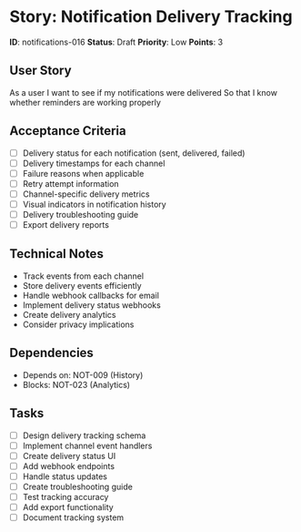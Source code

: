 # Story: Notification Delivery Tracking

**ID**: notifications-016
**Status**: Draft
**Priority**: Low
**Points**: 3

## User Story
As a user
I want to see if my notifications were delivered
So that I know whether reminders are working properly

## Acceptance Criteria
- [ ] Delivery status for each notification (sent, delivered, failed)
- [ ] Delivery timestamps for each channel
- [ ] Failure reasons when applicable
- [ ] Retry attempt information
- [ ] Channel-specific delivery metrics
- [ ] Visual indicators in notification history
- [ ] Delivery troubleshooting guide
- [ ] Export delivery reports

## Technical Notes
- Track events from each channel
- Store delivery events efficiently
- Handle webhook callbacks for email
- Implement delivery status webhooks
- Create delivery analytics
- Consider privacy implications

## Dependencies
- Depends on: NOT-009 (History)
- Blocks: NOT-023 (Analytics)

## Tasks
- [ ] Design delivery tracking schema
- [ ] Implement channel event handlers
- [ ] Create delivery status UI
- [ ] Add webhook endpoints
- [ ] Handle status updates
- [ ] Create troubleshooting guide
- [ ] Test tracking accuracy
- [ ] Add export functionality
- [ ] Document tracking system